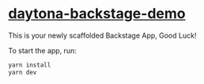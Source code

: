 # [daytona-backstage-demo](https://backstage.io)

This is your newly scaffolded Backstage App, Good Luck!

To start the app, run:

```sh
yarn install
yarn dev
```
